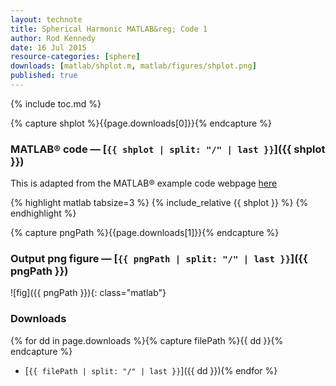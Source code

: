 ```yaml
---
layout: technote
title: Spherical Harmonic MATLAB&reg; Code 1
author: Rod Kennedy
date: 16 Jul 2015
resource-categories: [sphere]
downloads: [matlab/shplot.m, matlab/figures/shplot.png]
published: true
---
```


{% include toc.md %}


{% capture shplot %}{{page.downloads[0]}}{% endcapture %}

### MATLAB&reg; code &mdash; [<code>{{ shplot | split: "/" | last }}</code>]({{ shplot }})

This is adapted from the MATLAB&reg; example code webpage [here](http://www.mathworks.com/examples/matlab/1226-animating-a-surface)

{% highlight matlab tabsize=3 %}
{% include_relative {{ shplot }} %}
{% endhighlight %}


{% capture pngPath %}{{page.downloads[1]}}{% endcapture %}

### Output png figure &mdash; [<code>{{ pngPath | split: "/" | last }}</code>]({{ pngPath }})

![fig]({{ pngPath }}){: class="matlab"}


### Downloads

{% for dd in page.downloads %}{% capture filePath %}{{ dd }}{% endcapture %}
- [<code>{{ filePath | split: "/" | last }}</code>]({{ dd }}){% endfor %}
